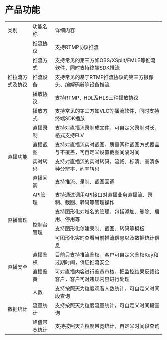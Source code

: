 # 产品功能

<table>
<tr>
    <td>类别<br/>
    <td>功能名称</td>
    <td>详细内容</td>
</tr>
<tr>
    <td rowspan="5"> 推拉流方式及协议<br/>
    <td>推流协议</td>
    <td>支持RTMP协议推流</td>
</tr>
<tr>
    <td>推流方式</td>
    <td>支持常见的第三方如OBS/XSplit/FMLE等推流软件，同时支持终端SDK推流</td>
</tr>
<tr>
    <td>推流设备</td>
    <td>支持常见的基于RTMP推流协议的第三方摄像头、编解码器等设备推流</td>
</tr>
<tr>
    <td>播放协议</td>
    <td>支持RTMP、HDL及HLS三种播放协议</td>
</tr>
<tr>
    <td>播放方式</td>
    <td>支持常见的第三方如VLC等播流软件，同时支持终端SDK播放</td>
</tr>
<tr>
    <td rowspan="4"> 直播功能<br/>
    <td>直播录制</td>
    <td>支持对直播流录制成文件，可自定义录制时长，格式支持FLV</td>
</tr>
<tr>
    <td>直播截图</td>
    <td>支持对直播流实时截图，质量两种截图方式覆盖与不覆盖，可自定义设置截图间隔时间</td>
</tr>
<tr>
    <td>实时转码</td>
    <td>支持对直播流的实时转码，流畅、标清、高清多种分辨率、码率转码</td>
</tr>
<tr>
    <td>直播回调</td>
    <td>支持推流、录制、截图回调</td>
</tr>
<tr>
    <td rowspan="4"> 直播管理<br/>
    <td>API管理</td>
    <td>支持通过调用API接口对直播业务直播流、录制、截图、转码等管理操作</td>
</tr>
<tr>
    <td rowspan="3"> 控制台管理<br/>
    <td>支持图形化对域名的管理，包括添加、删除、启用、停用等</td>
</tr>
  <tr>
    <td>支持图形化创建录制、截图、转码等模板</td>
  </tr>
   <tr>
    <td>可图形化实时查看当前推流信息以及数据统计信息</td>
</tr>
<tr>
    <td rowspan="2">直播安全<br/>
    <td>直播鉴权</td>
    <td>目前只支持推流鉴权，客户可自定义鉴权Key和过期时间，保证推流安全</td>
</tr>
<tr>
    <td>直播鉴黄</td>
    <td>可对直播内容进行鉴黄审核，把监控结果反馈给客户，客户可对违规内容进行处理</td>
</tr>
<tr>
    <td rowspan="3">数据统计<br/>
    <td>人数</td>
    <td>支持按照天为粒度观看人数统计，可自定义时间段查询</td>
</tr>
<tr>
    <td>流量统计</td>
    <td>支持按照天为粒度流量统计，可自定义时间段查询</td>
</tr>
<tr>
    <td>峰值带宽统计</td>
    <td>支持按照天为粒度带宽统计，自定义时间段查询</td>
</tr>
</table>
